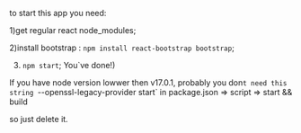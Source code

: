to start this app you need:

1)get regular react node_modules;

2)install bootstrap : `npm install react-bootstrap bootstrap`;

3) `npm start`; You`ve done!)
 
If you have node version lowwer then v17.0.1, probably you don`t need this string `--openssl-legacy-provider start` in package.json => script => start && build

so just delete it.
